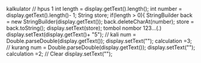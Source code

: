 kalkulator
  // hpus  1
        int length = display.getText().length();
         int number = display.getText().length()- 1;
         String store;
         if(length > 0){
             StringBuilder back = new StringBuilder(display.getText());
             back.deleteCharAt(number);
             store = back.toString();
             display.setText(store);
     tombol nombor 123...(.)
       display.setText(display.getText()+ "5");
// kali
     num = Double.parseDouble(display.getText());
       display.setText("");
       calculation =3;
// kurang
     num = Double.parseDouble(display.getText());
       display.setText("");
       calculation =2;
//  Clear
      display.setText("");
